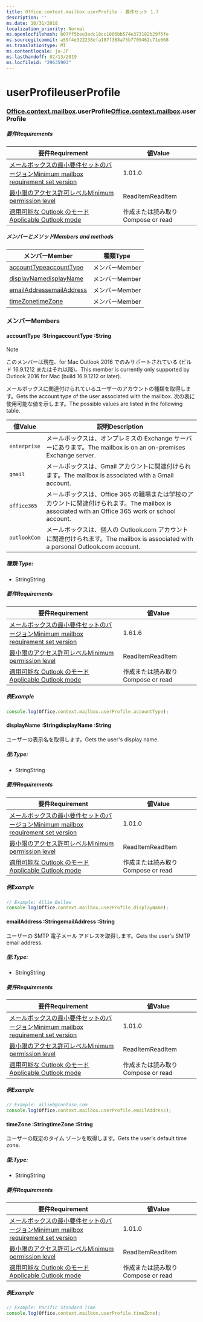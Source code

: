 ```yaml
---
title: Office.context.mailbox.userProfile - 要件セット 1.7
description: ''
ms.date: 10/31/2018
localization_priority: Normal
ms.openlocfilehash: b07ff5bee3adc18cc1006bb574e373182b29f5fe
ms.sourcegitcommit: a59f4e322238efa187f388a75b7709462c71e668
ms.translationtype: MT
ms.contentlocale: ja-JP
ms.lasthandoff: 02/13/2019
ms.locfileid: "29635903"
---
```

# <a name="userprofile"></a><span data-ttu-id="d1448-102">userProfile</span><span class="sxs-lookup"><span data-stu-id="d1448-102">userProfile</span></span>

### <a name="officeofficemdcontextofficecontextmdmailboxofficecontextmailboxmduserprofile"></a><span data-ttu-id="d1448-103">[Office](Office.md)[.context](Office.context.md)[.mailbox](Office.context.mailbox.md).userProfile</span><span class="sxs-lookup"><span data-stu-id="d1448-103">[Office](Office.md)[.context](Office.context.md)[.mailbox](Office.context.mailbox.md).userProfile</span></span>

##### <a name="requirements"></a><span data-ttu-id="d1448-104">要件</span><span class="sxs-lookup"><span data-stu-id="d1448-104">Requirements</span></span>

|<span data-ttu-id="d1448-105">要件</span><span class="sxs-lookup"><span data-stu-id="d1448-105">Requirement</span></span>| <span data-ttu-id="d1448-106">値</span><span class="sxs-lookup"><span data-stu-id="d1448-106">Value</span></span>|
|---|---|
|[<span data-ttu-id="d1448-107">メールボックスの最小要件セットのバージョン</span><span class="sxs-lookup"><span data-stu-id="d1448-107">Minimum mailbox requirement set version</span></span>](/office/dev/add-ins/reference/requirement-sets/outlook-api-requirement-sets)| <span data-ttu-id="d1448-108">1.0</span><span class="sxs-lookup"><span data-stu-id="d1448-108">1.0</span></span>|
|[<span data-ttu-id="d1448-109">最小限のアクセス許可レベル</span><span class="sxs-lookup"><span data-stu-id="d1448-109">Minimum permission level</span></span>](https://docs.microsoft.com/outlook/add-ins/understanding-outlook-add-in-permissions)| <span data-ttu-id="d1448-110">ReadItem</span><span class="sxs-lookup"><span data-stu-id="d1448-110">ReadItem</span></span>|
|[<span data-ttu-id="d1448-111">適用可能な Outlook のモード</span><span class="sxs-lookup"><span data-stu-id="d1448-111">Applicable Outlook mode</span></span>](https://docs.microsoft.com/outlook/add-ins/#extension-points)| <span data-ttu-id="d1448-112">作成または読み取り</span><span class="sxs-lookup"><span data-stu-id="d1448-112">Compose or read</span></span>|

##### <a name="members-and-methods"></a><span data-ttu-id="d1448-113">メンバーとメソッド</span><span class="sxs-lookup"><span data-stu-id="d1448-113">Members and methods</span></span>

| <span data-ttu-id="d1448-114">メンバー</span><span class="sxs-lookup"><span data-stu-id="d1448-114">Member</span></span> | <span data-ttu-id="d1448-115">種類</span><span class="sxs-lookup"><span data-stu-id="d1448-115">Type</span></span> |
|--------|------|
| [<span data-ttu-id="d1448-116">accountType</span><span class="sxs-lookup"><span data-stu-id="d1448-116">accountType</span></span>](#accounttype-string) | <span data-ttu-id="d1448-117">メンバー</span><span class="sxs-lookup"><span data-stu-id="d1448-117">Member</span></span> |
| [<span data-ttu-id="d1448-118">displayName</span><span class="sxs-lookup"><span data-stu-id="d1448-118">displayName</span></span>](#displayname-string) | <span data-ttu-id="d1448-119">メンバー</span><span class="sxs-lookup"><span data-stu-id="d1448-119">Member</span></span> |
| [<span data-ttu-id="d1448-120">emailAddress</span><span class="sxs-lookup"><span data-stu-id="d1448-120">emailAddress</span></span>](#emailaddress-string) | <span data-ttu-id="d1448-121">メンバー</span><span class="sxs-lookup"><span data-stu-id="d1448-121">Member</span></span> |
| [<span data-ttu-id="d1448-122">timeZone</span><span class="sxs-lookup"><span data-stu-id="d1448-122">timeZone</span></span>](#timezone-string) | <span data-ttu-id="d1448-123">メンバー</span><span class="sxs-lookup"><span data-stu-id="d1448-123">Member</span></span> |

### <a name="members"></a><span data-ttu-id="d1448-124">メンバー</span><span class="sxs-lookup"><span data-stu-id="d1448-124">Members</span></span>

####  <a name="accounttype-string"></a><span data-ttu-id="d1448-125">accountType :String</span><span class="sxs-lookup"><span data-stu-id="d1448-125">accountType :String</span></span>

> [!NOTE]
> <span data-ttu-id="d1448-126">このメンバーは現在、for Mac Outlook 2016 でのみサポートされている (ビルド 16.9.1212 またはそれ以降)。</span><span class="sxs-lookup"><span data-stu-id="d1448-126">This member is currently only supported by Outlook 2016 for Mac (build 16.9.1212 or later).</span></span>

<span data-ttu-id="d1448-127">メールボックスに関連付けられているユーザーのアカウントの種類を取得します。</span><span class="sxs-lookup"><span data-stu-id="d1448-127">Gets the account type of the user associated with the mailbox.</span></span> <span data-ttu-id="d1448-128">次の表に使用可能な値を示します。</span><span class="sxs-lookup"><span data-stu-id="d1448-128">The possible values are listed in the following table.</span></span>

| <span data-ttu-id="d1448-129">値</span><span class="sxs-lookup"><span data-stu-id="d1448-129">Value</span></span> | <span data-ttu-id="d1448-130">説明</span><span class="sxs-lookup"><span data-stu-id="d1448-130">Description</span></span> |
|-------|-------------|
| `enterprise` | <span data-ttu-id="d1448-131">メールボックスは、オンプレミスの Exchange サーバーにあります。</span><span class="sxs-lookup"><span data-stu-id="d1448-131">The mailbox is on an on-premises Exchange server.</span></span> |
| `gmail` | <span data-ttu-id="d1448-132">メールボックスは、Gmail アカウントに関連付けられます。</span><span class="sxs-lookup"><span data-stu-id="d1448-132">The mailbox is associated with a Gmail account.</span></span> |
| `office365` | <span data-ttu-id="d1448-133">メールボックスは、Office 365 の職場または学校のアカウントに関連付けられます。</span><span class="sxs-lookup"><span data-stu-id="d1448-133">The mailbox is associated with an Office 365 work or school account.</span></span> |
| `outlookCom` | <span data-ttu-id="d1448-134">メールボックスは、個人の Outlook.com アカウントに関連付けられます。</span><span class="sxs-lookup"><span data-stu-id="d1448-134">The mailbox is associated with a personal Outlook.com account.</span></span> |

##### <a name="type"></a><span data-ttu-id="d1448-135">種類:</span><span class="sxs-lookup"><span data-stu-id="d1448-135">Type:</span></span>

*   <span data-ttu-id="d1448-136">String</span><span class="sxs-lookup"><span data-stu-id="d1448-136">String</span></span>

##### <a name="requirements"></a><span data-ttu-id="d1448-137">要件</span><span class="sxs-lookup"><span data-stu-id="d1448-137">Requirements</span></span>

|<span data-ttu-id="d1448-138">要件</span><span class="sxs-lookup"><span data-stu-id="d1448-138">Requirement</span></span>| <span data-ttu-id="d1448-139">値</span><span class="sxs-lookup"><span data-stu-id="d1448-139">Value</span></span>|
|---|---|
|[<span data-ttu-id="d1448-140">メールボックスの最小要件セットのバージョン</span><span class="sxs-lookup"><span data-stu-id="d1448-140">Minimum mailbox requirement set version</span></span>](/office/dev/add-ins/reference/requirement-sets/outlook-api-requirement-sets)| <span data-ttu-id="d1448-141">1.6</span><span class="sxs-lookup"><span data-stu-id="d1448-141">1.6</span></span> |
|[<span data-ttu-id="d1448-142">最小限のアクセス許可レベル</span><span class="sxs-lookup"><span data-stu-id="d1448-142">Minimum permission level</span></span>](https://docs.microsoft.com/outlook/add-ins/understanding-outlook-add-in-permissions)| <span data-ttu-id="d1448-143">ReadItem</span><span class="sxs-lookup"><span data-stu-id="d1448-143">ReadItem</span></span>|
|[<span data-ttu-id="d1448-144">適用可能な Outlook のモード</span><span class="sxs-lookup"><span data-stu-id="d1448-144">Applicable Outlook mode</span></span>](https://docs.microsoft.com/outlook/add-ins/#extension-points)| <span data-ttu-id="d1448-145">作成または読み取り</span><span class="sxs-lookup"><span data-stu-id="d1448-145">Compose or read</span></span>|

##### <a name="example"></a><span data-ttu-id="d1448-146">例</span><span class="sxs-lookup"><span data-stu-id="d1448-146">Example</span></span>

```js
console.log(Office.context.mailbox.userProfile.accountType);
```

####  <a name="displayname-string"></a><span data-ttu-id="d1448-147">displayName :String</span><span class="sxs-lookup"><span data-stu-id="d1448-147">displayName :String</span></span>

<span data-ttu-id="d1448-148">ユーザーの表示名を取得します。</span><span class="sxs-lookup"><span data-stu-id="d1448-148">Gets the user's display name.</span></span>

##### <a name="type"></a><span data-ttu-id="d1448-149">型:</span><span class="sxs-lookup"><span data-stu-id="d1448-149">Type:</span></span>

*   <span data-ttu-id="d1448-150">String</span><span class="sxs-lookup"><span data-stu-id="d1448-150">String</span></span>

##### <a name="requirements"></a><span data-ttu-id="d1448-151">要件</span><span class="sxs-lookup"><span data-stu-id="d1448-151">Requirements</span></span>

|<span data-ttu-id="d1448-152">要件</span><span class="sxs-lookup"><span data-stu-id="d1448-152">Requirement</span></span>| <span data-ttu-id="d1448-153">値</span><span class="sxs-lookup"><span data-stu-id="d1448-153">Value</span></span>|
|---|---|
|[<span data-ttu-id="d1448-154">メールボックスの最小要件セットのバージョン</span><span class="sxs-lookup"><span data-stu-id="d1448-154">Minimum mailbox requirement set version</span></span>](/office/dev/add-ins/reference/requirement-sets/outlook-api-requirement-sets)| <span data-ttu-id="d1448-155">1.0</span><span class="sxs-lookup"><span data-stu-id="d1448-155">1.0</span></span>|
|[<span data-ttu-id="d1448-156">最小限のアクセス許可レベル</span><span class="sxs-lookup"><span data-stu-id="d1448-156">Minimum permission level</span></span>](https://docs.microsoft.com/outlook/add-ins/understanding-outlook-add-in-permissions)| <span data-ttu-id="d1448-157">ReadItem</span><span class="sxs-lookup"><span data-stu-id="d1448-157">ReadItem</span></span>|
|[<span data-ttu-id="d1448-158">適用可能な Outlook のモード</span><span class="sxs-lookup"><span data-stu-id="d1448-158">Applicable Outlook mode</span></span>](https://docs.microsoft.com/outlook/add-ins/#extension-points)| <span data-ttu-id="d1448-159">作成または読み取り</span><span class="sxs-lookup"><span data-stu-id="d1448-159">Compose or read</span></span>|

##### <a name="example"></a><span data-ttu-id="d1448-160">例</span><span class="sxs-lookup"><span data-stu-id="d1448-160">Example</span></span>

```js
// Example: Allie Bellew
console.log(Office.context.mailbox.userProfile.displayName);
```

####  <a name="emailaddress-string"></a><span data-ttu-id="d1448-161">emailAddress :String</span><span class="sxs-lookup"><span data-stu-id="d1448-161">emailAddress :String</span></span>

<span data-ttu-id="d1448-162">ユーザーの SMTP 電子メール アドレスを取得します。</span><span class="sxs-lookup"><span data-stu-id="d1448-162">Gets the user's SMTP email address.</span></span>

##### <a name="type"></a><span data-ttu-id="d1448-163">型:</span><span class="sxs-lookup"><span data-stu-id="d1448-163">Type:</span></span>

*   <span data-ttu-id="d1448-164">String</span><span class="sxs-lookup"><span data-stu-id="d1448-164">String</span></span>

##### <a name="requirements"></a><span data-ttu-id="d1448-165">要件</span><span class="sxs-lookup"><span data-stu-id="d1448-165">Requirements</span></span>

|<span data-ttu-id="d1448-166">要件</span><span class="sxs-lookup"><span data-stu-id="d1448-166">Requirement</span></span>| <span data-ttu-id="d1448-167">値</span><span class="sxs-lookup"><span data-stu-id="d1448-167">Value</span></span>|
|---|---|
|[<span data-ttu-id="d1448-168">メールボックスの最小要件セットのバージョン</span><span class="sxs-lookup"><span data-stu-id="d1448-168">Minimum mailbox requirement set version</span></span>](/office/dev/add-ins/reference/requirement-sets/outlook-api-requirement-sets)| <span data-ttu-id="d1448-169">1.0</span><span class="sxs-lookup"><span data-stu-id="d1448-169">1.0</span></span>|
|[<span data-ttu-id="d1448-170">最小限のアクセス許可レベル</span><span class="sxs-lookup"><span data-stu-id="d1448-170">Minimum permission level</span></span>](https://docs.microsoft.com/outlook/add-ins/understanding-outlook-add-in-permissions)| <span data-ttu-id="d1448-171">ReadItem</span><span class="sxs-lookup"><span data-stu-id="d1448-171">ReadItem</span></span>|
|[<span data-ttu-id="d1448-172">適用可能な Outlook のモード</span><span class="sxs-lookup"><span data-stu-id="d1448-172">Applicable Outlook mode</span></span>](https://docs.microsoft.com/outlook/add-ins/#extension-points)| <span data-ttu-id="d1448-173">作成または読み取り</span><span class="sxs-lookup"><span data-stu-id="d1448-173">Compose or read</span></span>|

##### <a name="example"></a><span data-ttu-id="d1448-174">例</span><span class="sxs-lookup"><span data-stu-id="d1448-174">Example</span></span>

```js
// Example: allieb@contoso.com
console.log(Office.context.mailbox.userProfile.emailAddress);
```

####  <a name="timezone-string"></a><span data-ttu-id="d1448-175">timeZone :String</span><span class="sxs-lookup"><span data-stu-id="d1448-175">timeZone :String</span></span>

<span data-ttu-id="d1448-176">ユーザーの既定のタイム ゾーンを取得します。</span><span class="sxs-lookup"><span data-stu-id="d1448-176">Gets the user's default time zone.</span></span>

##### <a name="type"></a><span data-ttu-id="d1448-177">型:</span><span class="sxs-lookup"><span data-stu-id="d1448-177">Type:</span></span>

*   <span data-ttu-id="d1448-178">String</span><span class="sxs-lookup"><span data-stu-id="d1448-178">String</span></span>

##### <a name="requirements"></a><span data-ttu-id="d1448-179">要件</span><span class="sxs-lookup"><span data-stu-id="d1448-179">Requirements</span></span>

|<span data-ttu-id="d1448-180">要件</span><span class="sxs-lookup"><span data-stu-id="d1448-180">Requirement</span></span>| <span data-ttu-id="d1448-181">値</span><span class="sxs-lookup"><span data-stu-id="d1448-181">Value</span></span>|
|---|---|
|[<span data-ttu-id="d1448-182">メールボックスの最小要件セットのバージョン</span><span class="sxs-lookup"><span data-stu-id="d1448-182">Minimum mailbox requirement set version</span></span>](/office/dev/add-ins/reference/requirement-sets/outlook-api-requirement-sets)| <span data-ttu-id="d1448-183">1.0</span><span class="sxs-lookup"><span data-stu-id="d1448-183">1.0</span></span>|
|[<span data-ttu-id="d1448-184">最小限のアクセス許可レベル</span><span class="sxs-lookup"><span data-stu-id="d1448-184">Minimum permission level</span></span>](https://docs.microsoft.com/outlook/add-ins/understanding-outlook-add-in-permissions)| <span data-ttu-id="d1448-185">ReadItem</span><span class="sxs-lookup"><span data-stu-id="d1448-185">ReadItem</span></span>|
|[<span data-ttu-id="d1448-186">適用可能な Outlook のモード</span><span class="sxs-lookup"><span data-stu-id="d1448-186">Applicable Outlook mode</span></span>](https://docs.microsoft.com/outlook/add-ins/#extension-points)| <span data-ttu-id="d1448-187">作成または読み取り</span><span class="sxs-lookup"><span data-stu-id="d1448-187">Compose or read</span></span>|

##### <a name="example"></a><span data-ttu-id="d1448-188">例</span><span class="sxs-lookup"><span data-stu-id="d1448-188">Example</span></span>

```js
// Example: Pacific Standard Time
console.log(Office.context.mailbox.userProfile.timeZone);
```
